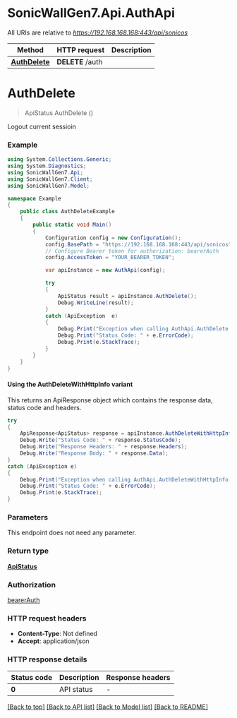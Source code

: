 # SonicWallGen7.Api.AuthApi

All URIs are relative to *https://192.168.168.168:443/api/sonicos*

| Method | HTTP request | Description |
|--------|--------------|-------------|
| [**AuthDelete**](AuthApi.md#authdelete) | **DELETE** /auth |  |

<a id="authdelete"></a>
# **AuthDelete**
> ApiStatus AuthDelete ()



Logout current sessioin

### Example
```csharp
using System.Collections.Generic;
using System.Diagnostics;
using SonicWallGen7.Api;
using SonicWallGen7.Client;
using SonicWallGen7.Model;

namespace Example
{
    public class AuthDeleteExample
    {
        public static void Main()
        {
            Configuration config = new Configuration();
            config.BasePath = "https://192.168.168.168:443/api/sonicos";
            // Configure Bearer token for authorization: bearerAuth
            config.AccessToken = "YOUR_BEARER_TOKEN";

            var apiInstance = new AuthApi(config);

            try
            {
                ApiStatus result = apiInstance.AuthDelete();
                Debug.WriteLine(result);
            }
            catch (ApiException  e)
            {
                Debug.Print("Exception when calling AuthApi.AuthDelete: " + e.Message);
                Debug.Print("Status Code: " + e.ErrorCode);
                Debug.Print(e.StackTrace);
            }
        }
    }
}
```

#### Using the AuthDeleteWithHttpInfo variant
This returns an ApiResponse object which contains the response data, status code and headers.

```csharp
try
{
    ApiResponse<ApiStatus> response = apiInstance.AuthDeleteWithHttpInfo();
    Debug.Write("Status Code: " + response.StatusCode);
    Debug.Write("Response Headers: " + response.Headers);
    Debug.Write("Response Body: " + response.Data);
}
catch (ApiException e)
{
    Debug.Print("Exception when calling AuthApi.AuthDeleteWithHttpInfo: " + e.Message);
    Debug.Print("Status Code: " + e.ErrorCode);
    Debug.Print(e.StackTrace);
}
```

### Parameters
This endpoint does not need any parameter.
### Return type

[**ApiStatus**](ApiStatus.md)

### Authorization

[bearerAuth](../README.md#bearerAuth)

### HTTP request headers

 - **Content-Type**: Not defined
 - **Accept**: application/json


### HTTP response details
| Status code | Description | Response headers |
|-------------|-------------|------------------|
| **0** | API status |  -  |

[[Back to top]](#) [[Back to API list]](../README.md#documentation-for-api-endpoints) [[Back to Model list]](../README.md#documentation-for-models) [[Back to README]](../README.md)

